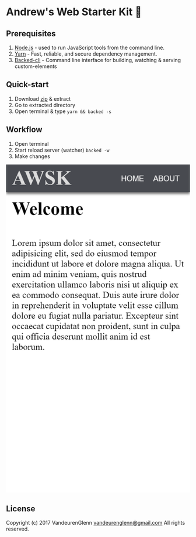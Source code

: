 # Andrew's Web Starter Kit :metal:
## Prerequisites
1. [Node.js][node-url] - used to run JavaScript tools from the command line.
2. [Yarn][yarn-url] - Fast, reliable, and secure dependency management.
3. [Backed-cli][backed-cli-url] - Command line interface for building, watching & serving custom-elements

## Quick-start
1. Download [zip][zip-url] & extract
2. Go to extracted directory
3. Open terminal & type ```yarn && backed -s```

## Workflow
1. Open terminal
2. Start reload server (watcher) ```backed -w```
3. Make changes

![hero-url]

## License

Copyright (c) 2017 VandeurenGlenn <vandeurenglenn@gmail.com>
All rights reserved.

[node-url]: https://nodejs.org
[yarn-url]: https://yarnpkg.com
[backed-cli-url]: https://github.com/VandeurenGlenn/backed-cli
[zip-url]: https://github.com/VandeurenGlenn/andrews-web-starter-kit/archive/master.zip
[hero-url]: hero.png
